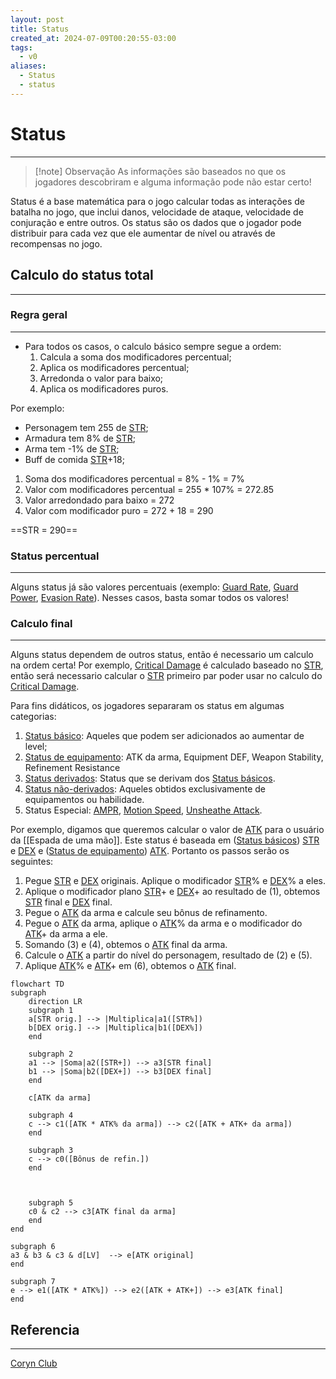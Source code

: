 ```yaml
---
layout: post
title: Status
created_at: 2024-07-09T00:20:55-03:00
tags:
  - v0
aliases:
  - Status
  - status
---
```

# Status
---

> [!note] Observação
> As informações são baseados no que os jogadores descobriram e alguma informação pode não estar certo!

Status é a base matemática para o jogo calcular todas as interações de batalha no jogo, que inclui danos, velocidade de ataque, velocidade de conjuração e entre outros. Os status são os dados que o jogador pode distribuir para cada vez que ele aumentar de nível ou através de recompensas no jogo.
## Calculo do status total
---

### Regra geral
---
 - Para todos os casos, o calculo básico sempre segue a ordem: 
	1. Calcula a soma dos modificadores percentual;
	2. Aplica os modificadores percentual;
	3. Arredonda o valor para baixo;
	4. Aplica os modificadores puros.

Por exemplo:
 - Personagem tem 255 de [STR](2024-07-09-Toram_STR.md);
 - Armadura tem 8% de [STR](2024-07-09-Toram_STR.md);
 - Arma tem -1% de [STR](2024-07-09-Toram_STR.md);
 - Buff de comida [STR](2024-07-09-Toram_STR.md)+18;

1. Soma dos modificadores percentual = 8% - 1% = 7%
2. Valor com modificadores percentual = 255 * 107% = 272.85
3. Valor arredondado para baixo = 272
4. Valor com modificador puro = 272 + 18 = 290

==STR = 290==

### Status percentual
---
Alguns status já são valores percentuais (exemplo: [Guard Rate](2024-07-09-Toram_Guard_Rate.md), [Guard Power](2024-07-09-Toram_Guard_Power.md), [Evasion Rate](2024-07-09-Toram_Evasion_Rate.md)). Nesses casos, basta somar todos os valores!

### Calculo final
---
Alguns status dependem de outros status, então é necessario um calculo na ordem certa! Por exemplo, [Critical Damage](2024-07-09-Toram_Critical_Damage.md) é calculado baseado no [STR](2024-07-09-Toram_STR.md), então será necessario calcular o [STR](2024-07-09-Toram_STR.md) primeiro par poder usar no calculo do [Critical Damage](2024-07-09-Toram_Critical_Damage.md).  

Para fins didáticos, os jogadores separaram os status em algumas categorias:
1. [Status básico](2024-07-09-Toram_Status_basico.md): Aqueles que podem ser adicionados ao aumentar de level;
2. [Status de equipamento](2024-07-09-Toram_Status_de_equipamento.md): ATK da arma, Equipment DEF, Weapon Stability, Refinement Resistance
3. [Status derivados](2024-07-09-Toram_Status%20derivados.md): Status que se derivam dos [Status básicos](2024-07-09-Toram_Status_basico.md).
4. [Status não-derivados](2024-07-09-Toram_Status%20não-derivados.md): Aqueles obtidos exclusivamente de equipamentos ou habilidade.
5. Status Especial: [AMPR](2024-07-09-Toram_AMPR.md), [Motion Speed](2024-07-09-Toram_Motion_Speed.md), [Unsheathe Attack](2024-07-09-Toram_Unsheathe_Attack.md).

Por exemplo, digamos que queremos calcular o valor de [ATK](2024-07-09-Toram_ATK.md) para o usuário da [[Espada de uma mão]]. Este status é baseada em ([Status básicos](2024-07-09-Toram_Status_basico.md)) [STR](2024-07-09-Toram_STR.md) e [DEX](2024-07-09-Toram_DEX.md) e ([Status de equipamento](2024-07-09-Toram_Status_de_equipamento.md)) [ATK](2024-07-09-Toram_ATK.md). Portanto os passos serão os seguintes:
1. Pegue [STR](2024-07-09-Toram_STR.md) e [DEX](2024-07-09-Toram_DEX.md) originais. Aplique o modificador [STR](2024-07-09-Toram_STR.md)% e [DEX](2024-07-09-Toram_DEX.md)% a eles.
2. Aplique o modificador plano [STR](2024-07-09-Toram_STR.md)+ e [DEX](2024-07-09-Toram_DEX.md)+ ao resultado de (1), obtemos [STR](2024-07-09-Toram_STR.md) final e [DEX](2024-07-09-Toram_DEX.md) final.
3. Pegue o [ATK](2024-07-09-Toram_ATK.md) da arma e calcule seu bônus de refinamento.
4. Pegue o [ATK](2024-07-09-Toram_ATK.md) da arma, aplique o [ATK](2024-07-09-Toram_ATK.md)% da arma e o modificador do [ATK](2024-07-09-Toram_ATK.md)+ da arma a ele.
5. Somando (3) e (4), obtemos o [ATK](2024-07-09-Toram_ATK.md) final da arma.
6. Calcule o [ATK](2024-07-09-Toram_ATK.md) a partir do nível do personagem, resultado de (2) e (5).
7. Aplique [ATK](2024-07-09-Toram_ATK.md)% e [ATK](2024-07-09-Toram_ATK.md)+ em (6), obtemos o [ATK](2024-07-09-Toram_ATK.md) final.

```mermaid
flowchart TD
subgraph
	direction LR
	subgraph 1
	a[STR orig.] --> |Multiplica|a1([STR%]) 
	b[DEX orig.] --> |Multiplica|b1([DEX%])
	end
	
	subgraph 2
	a1 --> |Soma|a2([STR+]) --> a3[STR final]
	b1 --> |Soma|b2([DEX+]) --> b3[DEX final]
	end
	
	c[ATK da arma]
	
	subgraph 4
	c --> c1([ATK * ATK% da arma]) --> c2([ATK + ATK+ da arma])
	end
	
	subgraph 3
	c --> c0([Bônus de refin.]) 
	end
	
	
	
	subgraph 5
	c0 & c2 --> c3[ATK final da arma]
	end
end

subgraph 6
a3 & b3 & c3 & d[LV]  --> e[ATK original]
end

subgraph 7
e --> e1([ATK * ATK%]) --> e2([ATK + ATK+]) --> e3[ATK final]
end
```


## Referencia
---
[Coryn Club](https://coryn.club/guide.php?key=status)


